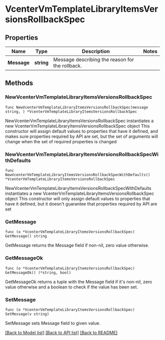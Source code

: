 # VcenterVmTemplateLibraryItemsVersionsRollbackSpec

## Properties

Name | Type | Description | Notes
------------ | ------------- | ------------- | -------------
**Message** | **string** | Message describing the reason for the rollback. | 

## Methods

### NewVcenterVmTemplateLibraryItemsVersionsRollbackSpec

`func NewVcenterVmTemplateLibraryItemsVersionsRollbackSpec(message string, ) *VcenterVmTemplateLibraryItemsVersionsRollbackSpec`

NewVcenterVmTemplateLibraryItemsVersionsRollbackSpec instantiates a new VcenterVmTemplateLibraryItemsVersionsRollbackSpec object
This constructor will assign default values to properties that have it defined,
and makes sure properties required by API are set, but the set of arguments
will change when the set of required properties is changed

### NewVcenterVmTemplateLibraryItemsVersionsRollbackSpecWithDefaults

`func NewVcenterVmTemplateLibraryItemsVersionsRollbackSpecWithDefaults() *VcenterVmTemplateLibraryItemsVersionsRollbackSpec`

NewVcenterVmTemplateLibraryItemsVersionsRollbackSpecWithDefaults instantiates a new VcenterVmTemplateLibraryItemsVersionsRollbackSpec object
This constructor will only assign default values to properties that have it defined,
but it doesn't guarantee that properties required by API are set

### GetMessage

`func (o *VcenterVmTemplateLibraryItemsVersionsRollbackSpec) GetMessage() string`

GetMessage returns the Message field if non-nil, zero value otherwise.

### GetMessageOk

`func (o *VcenterVmTemplateLibraryItemsVersionsRollbackSpec) GetMessageOk() (*string, bool)`

GetMessageOk returns a tuple with the Message field if it's non-nil, zero value otherwise
and a boolean to check if the value has been set.

### SetMessage

`func (o *VcenterVmTemplateLibraryItemsVersionsRollbackSpec) SetMessage(v string)`

SetMessage sets Message field to given value.



[[Back to Model list]](../README.md#documentation-for-models) [[Back to API list]](../README.md#documentation-for-api-endpoints) [[Back to README]](../README.md)


